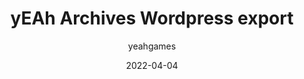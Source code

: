 ---
layout: artifact
featimg: //archive2.yeahgames.net/c/artifacts/d/0004/png/1.png
title: yEAh Archives Wordpress export
date: 2022-04-04
author: yeahgames
categories: [Digital, Directory, HTML, Multimedia]
permalink: /artifacts/view/d/0004
link: https://artifacts.yeahgames.net/artifacts/view/d/0004
serial: D0004
submitter: nnillat
archivist: nnillat
items:
 - dir-1
 - dir-2
 - png-1
adate: 2022-04-05
description: "An export of the old yEAh Games Archives website hosted on Wordpress. Includes media, posts (in markdown), and an XML file with all related data."
location: archive2
status: complete
notes: "Directory 1 contains posts in markdown and XML format, while directory 2 contains all media previously hosted on with the Wordpress media library."
keywords:  
 - wordpress
 - html
 - export
 - directory
 - multimedia
---